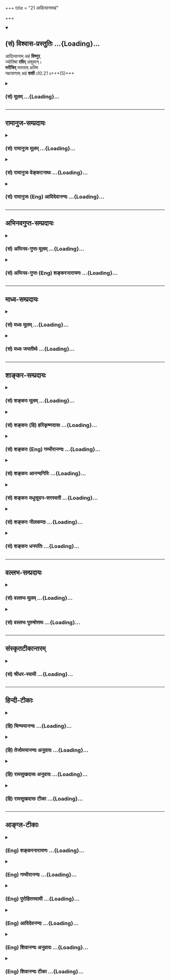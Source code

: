 +++
title = "21 आदित्यानामहं"

+++
<div class="js_include" newlevelforh1="2" title="(सं) विश्वास-प्रस्तुतिः" unfilled url="/mahAbhAratam/vyAsaH/shlokashaH/06-bhIShma-parva/03-bhagavad-gItA-parva/saMskRtam/vishvAsa-prastutiH/10_vibhUti-vistAra-yoga/21_AdityAnAmahaM.md">
<details open><summary><h2>(सं) विश्वास-प्रस्तुतिः ...{Loading}...</h2></summary>

आदित्यानाम् अहं **विष्णुर्**  
ज्योतिषां **रविर्** अंशुमान्।  
**मरीचिर्** मरुताम् अस्मि  
नक्षत्राणाम् अहं **शशी**॥10.21॥+++(5)+++
</details>
</div>
<div class="js_include collapsed" newlevelforh1="3" title="(सं) मूलम्" unfilled url="/mahAbhAratam/vyAsaH/shlokashaH/06-bhIShma-parva/03-bhagavad-gItA-parva/saMskRtam/mUlam/10_vibhUti-vistAra-yoga/21_AdityAnAmahaM.md">
<details><summary><h3>(सं) मूलम् ...{Loading}...</h3></summary>

आदित्यानामहं विष्णुर्ज्योतिषां रविरंशुमान्।  
मरीचिर्मरुतामस्मि नक्षत्राणामहं शशी।।10.21।।
</details>
</div>


_________________
## रामानुज-सम्प्रदायः
<div class="js_include collapsed" newlevelforh1="3" title="(सं) रामानुजः मूलम्" unfilled url="/mahAbhAratam/vyAsaH/shlokashaH/06-bhIShma-parva/03-bhagavad-gItA-parva/saMskRtam/rAmAnujaH/mUlam/10_vibhUti-vistAra-yoga/21_AdityAnAmahaM.md">
<details><summary><h3>(सं) रामानुजः मूलम् ...{Loading}...</h3></summary>

।।10.21।। द्वादशसंख्यासंख्यातानाम् **आदित्यानां** द्वादशो य उत्कृष्टो
**विष्णुः** नाम आदित्यः सः **अहम्** **ज्योतिषां** जगति प्रकाशकानां यः
**अंशुमान् रविः** आदित्यगणः सः अहम्; **मरुताम्** उत्कृष्टो **मरीचिः** यः
सः अहम् **अस्मि; नक्षत्राणाम् अहं शशी।** न इयं निर्धारणे षष्ठी;भूतानाम्
अस्मि चेतना इतिवत् नक्षत्राणां पतिः यः चन्द्रः सः अहम् अस्मि।।

</details>
</div>
<div class="js_include collapsed" newlevelforh1="3" title="(सं) रामानुजः वेङ्कटनाथः" unfilled url="/mahAbhAratam/vyAsaH/shlokashaH/06-bhIShma-parva/03-bhagavad-gItA-parva/saMskRtam/rAmAnujaH/venkaTanAthaH/10_vibhUti-vistAra-yoga/21_AdityAnAmahaM.md">
<details><summary><h3>(सं) रामानुजः वेङ्कटनाथः ...{Loading}...</h3></summary>

  
  
।।10.21।। आदित्यानामहं विष्णुः इत्युपक्रम्ययच्चापि सर्वभूतानां बीजं
तदहमर्जुन \[10।39\] इत्यन्तं सामानाधिकरण्यप्रघट्टकंअहमात्मा \[10।20\]
इति श्लोकेन सङ्गमयन्नवतारयति -- एवं भगवत इति। एतेनअहमात्मा इत्यादिकाः
समस्ताश्चतस्रो विभूतय इति मतान्तरं निरस्तम्। विभूतिविशेषानिति; प्राधान्यत
इति ह्युपक्रान्तम्। ननु शरीरवाचिनः शरीरादिशब्दा नात्मनि पर्यवस्यन्ति
तस्मादत्रापीति लक्षणास्वीकार एव न्याय्यः न शक्तिकल्पना;
लाघवाच्चेत्यत्राह -- भगवतीति। हिशब्दो हेत्वर्थः। अपृथक्सिद्धविशेषणवाचिनः
शब्दास्तत्तद्द्वारा धर्मिण्यपि मुख्यवृत्ता इति प्रयोजकरूपेण गुणादिष्वपि
सिद्धत्वान्न शक्तिकल्पनागौरवमिति भावः। तदेतदुक्तंपर्यवस्यन्तीति।
शरीरवाचिशब्दानां स्वरसतस्तत्तदात्मनि पर्यवसानमपृथक्सिद्ध्युपाधिकं
दर्शयति -- यथेति। शरीरादिशब्दास्तु गुण
इत्यादिशब्दवन्निष्कर्षकशब्दत्वान्न धर्मिणि पर्यवस्यन्ति।
एतदभिप्रायेणोक्तंदेवो मनुष्यः पक्षी वृक्ष इत्यादयः शब्दा इति।
अध्यासादिहेतुकसामानाधिकरण्यशङ्कामपनयतिभगवतस्तत्तदात्मतयेति।
नह्युपक्रमोपसंहारविरुद्धोऽर्थो मध्ये स्वीकार्यः न च ब्रह्मणः
सर्वहेयमयत्वं भ्रमाद्वा तत्त्वतो वाऽङ्गीकर्तुं युक्तमिति
भावः। अविनाभाववचनादिति आत्मना विना हि शरीरभूतं न भवतीति भावः। अग्निना विना
धूमो नास्ति गुणिना विना गुणो नास्ति इत्युक्ते अग्न्यादिरेव परमार्थः
धूमादिस्तु मिथ्याभूत इति वा; अग्न्याद्यात्मक इति वा प्रत्ययो हि न भवति
तद्वदत्रापि इति। ननुयज्ञदत्तं विनाऽन्ये गृहे न सन्तिरज्जुं विना
सर्पादिकं नास्ति इत्युक्ते यथैकस्यैव सत्त्वं तदतिरिक्तानां चासत्त्वं
प्रतीयते; तद्वदत्रापि किं न स्यात् इत्यत्राहअविनाभावश्चेति।
असञ्जातविरोधिकालसमुदितोपक्रमविरुद्धतया उपसंहारस्य नोदय
इत्युपक्रमाधिकरणसिद्धमिति भावः। नियम्यतयेत्यनेन धूमाग्निव्याप्तिवैषम्यमपि
दर्शितम्। ,एवमेतावता ग्रन्थेनअहमात्मा गुडाकेश सर्वभूताशयस्थितः \[10।20\]
इति सर्वशरीरवर्तिनां जीवानां ब्रह्मस्वरूपैक्यमुच्यत इति
कुदृष्टिमतमुन्मूलितम्। आदित्यानां अदित्यपत्यानाम्। अजघन्यो जघन्यः
इत्यादिवचनानुसारेणद्वादशो य उत्कृष्ट इत्युक्तम्। अत्र चोत्तरेषु च
निर्धारणार्थविशेषप्रदर्शनार्थ उत्कृष्टशब्दः। स चपुरोधसां च मुख्यं मां
\[10।24\] इति वक्ष्यमाणमुख्यपर्यायतया अपेक्षितप्रदेशे सर्वत्र निहितः।
अत्र चोद्ध्रियमाणानां पदार्थानां केषाञ्चित्प्राधान्यं प्रत्यक्षम्
केषाञ्चिदागमिकम्। क्वचिदव्यवहितं; क्वचिज्जीवव्यवहितं च सामानाधिकरण्यम्।
ज्योतिश्शब्देन तारकामात्रग्रहणे ततो बहिर्भूतस्य तत्सम्बन्धरहितस्य तस्य च
रवेर्निर्धारणाद्ययोगात्प्रकाशकानामिति सामान्येनोक्तम्।
जगत्कारणभूतपरज्योतिरपेक्षया रवेः खद्योतकल्पत्वात्तद्व्यवच्छेदायजगतीति
विशेषितम्। अंशुमान् इति निर्धारणौपयिकातिशयितप्रकाशयोगो मतुपा विवक्षितः;
अन्यथा पौनरुक्त्यात्। रविशब्दस्य द्वादशादित्यसाधारणत्वादेकवचनं
समुदायाभिप्रायमिति प्रदर्शनायोक्तंआदित्यगण इति। मरुतो वायव
एकोनपञ्चाशद्दितिपुत्राः; येषां सप्तकाः सप्त गणा भवन्ति। शशिनोऽपि यदि
नक्षत्रत्वं स्यात्; तदा हि तस्माद्वर्गात्तस्य
निर्धारणमित्यभिप्रायेणाहनेयमिति। कस्तर्ह्यत्रार्थः इत्यत्राह --
नक्षत्राणां पतिरिति। प्राधान्यतः इति ह्युपक्रान्तमिति भावः।  
  
ननु पूर्वापरेषु सर्वेषु निर्धारणार्थेषु मध्ये
कस्यचित्सम्बन्धमात्रपरत्वमयुक्तम् नक्षत्रशब्देन निशि प्रकाशमात्रं
छत्रिन्यायाद्ग्राह्यम्; सुकृतां वा एतानि ज्योतींषि यन्नक्षत्राणि
\[यजुः5।4।1।3\] इति श्रुतेश्चन्द्रमण्डलस्यापि वा स्वर्गिणां
भोगस्थानत्वान्नक्षत्रत्वं यो वा इह यजते अमुं स लोकं न क्षते
तन्नक्षत्राणां नक्षत्रत्वं देवगृहा वै नक्षत्राणि \[यजुः1।5।2।10\] इति
तत्राह -- भूतानामस्मि चेतनेतिवदिति। मुख्ये सम्भवति लक्षणा न न्याय्या;
नचात्र सर्वत्र निर्धारणार्थताभूतानामस्मि चेतना  
  

</details>
</div>
<div class="js_include collapsed" newlevelforh1="3" title="(सं) रामानुजः (Eng) आदिदेवानन्दः" unfilled url="/mahAbhAratam/vyAsaH/shlokashaH/06-bhIShma-parva/03-bhagavad-gItA-parva/saMskRtam/rAmAnujaH/english/AdidevAnandaH/10_vibhUti-vistAra-yoga/21_AdityAnAmahaM.md">
<details><summary><h3>(सं) रामानुजः (Eng) आदिदेवानन्दः ...{Loading}...</h3></summary>

10.21 Of Adityas, who are twelve in number, I am the twelfth Aditya,
called Visnu, who is paramount. Of luminuous bodies, namely, among luminaries in the world, I am the sun, the most brilliant luminary. Of Maruts I am the paramount Marici. Of constellations, I am the moon. The genitive case here is not to specify one out of many included in a group. Its use is the same as what is exemplifed in the statement 'I am the consciousness in all beings' (10.22). I am the moon who is the Lord of the constellations.

</details>
</div>


_________________
## अभिनवगुप्त-सम्प्रदायः
<div class="js_include collapsed" newlevelforh1="3" title="(सं) अभिनव-गुप्तः मूलम्" unfilled url="/mahAbhAratam/vyAsaH/shlokashaH/06-bhIShma-parva/03-bhagavad-gItA-parva/saMskRtam/abhinava-guptaH/mUlam/10_vibhUti-vistAra-yoga/21_AdityAnAmahaM.md">
<details><summary><h3>(सं) अभिनव-गुप्तः मूलम् ...{Loading}...</h3></summary>

।।10.19 -- 10.42।। हन्त ते कथयिष्यामीत्यादि जगत्स्थित इत्यन्तम्। अहमात्मा
(श्लो. 20) इत्यनेन व्यवच्छेदं वारयति। अन्यथा स्थावराणां हिमालय
इत्यादिवाक्येषु हिमालय एव भगवान् नान्य इति व्यवच्छेदेन;
निर्विभागत्वाभावात् ब्रह्मदर्शनं खण्डितम् अभविष्यत्। यतो यस्याखण्डाकारा
व्याप्तिस्तथा चेतसि न उपारोहति; तां च \[यो\] जिज्ञासति
तस्यायमुपदेशग्रन्थः। तथाहि उपसंहारे ( उपसंहारेण)
भेदाभेदवादं,यद्यद्विभूतिमत्सत्त्वम् (श्लो -- 41) इत्यनेनाभिधाय;
पश्चादभेदमेवोपसंहरति अथवा बहुनैतेन -- विष्टभ्याहमिदं -- एकांशेन जगत्
स्थितः (श्लो -- 42) इति। उक्तं हि -- पादोऽस्य विश्वा भूतानि
त्रिपादस्यामृतं दिवि।। इति -- RV; X; 90; 3प्रजानां सृष्टिहेतुः सर्वमिदं
भगवत्तत्त्वमेव तैस्तेर्विचित्रै रूपैर्भाव्यमानं +++(S
तत्त्वमेतैस्तैर्विचित्रैः रूपैः ; N -- विचित्ररूपै -- )+++ सकलस्य +++(S;N
सकलमस्य)+++ विषयतां यातीति।

</details>
</div>
<div class="js_include collapsed" newlevelforh1="3" title="(सं) अभिनव-गुप्तः (Eng) शङ्करनारायणः" unfilled url="/mahAbhAratam/vyAsaH/shlokashaH/06-bhIShma-parva/03-bhagavad-gItA-parva/saMskRtam/abhinava-guptaH/english/shankaranArAyaNaH/10_vibhUti-vistAra-yoga/21_AdityAnAmahaM.md">
<details><summary><h3>(सं) अभिनव-गुप्तः (Eng) शङ्करनारायणः ...{Loading}...</h3></summary>

10.21 See Comment under 10.42

</details>
</div>


_________________
## माध्व-सम्प्रदायः
<div class="js_include collapsed" newlevelforh1="3" title="(सं) मध्वः मूलम्" unfilled url="/mahAbhAratam/vyAsaH/shlokashaH/06-bhIShma-parva/03-bhagavad-gItA-parva/saMskRtam/madhvaH/mUlam/10_vibhUti-vistAra-yoga/21_AdityAnAmahaM.md">
<details><summary><h3>(सं) मध्वः मूलम् ...{Loading}...</h3></summary>

।।10.21।। विष्णुः सर्वव्यापित्वप्रवेशित्वादेः। विष्लृ व्याप्तौ; विश्
प्रवेशने इति पठन्ति। गतिश्च सर्वभूतानां प्रजानां चापि (प्रजनश्चास्मि)
भारत व्याप्तौ मे रोदसी पार्थ कान्तिश्चाभ्यधिका मम। आधिभूतनिविष्टश्च
तदिच्छुश्चा -- (तद्विश्वं चा)स्मि भारत। क्रमणाच्चाप्यहं पार्थ
विष्णुरित्यभिसंज्ञितः \[म.भा.12।341।42;43\] इति मोक्षधर्मे।

</details>
</div>
<div class="js_include collapsed" newlevelforh1="3" title="(सं) मध्वः जयतीर्थः" unfilled url="/mahAbhAratam/vyAsaH/shlokashaH/06-bhIShma-parva/03-bhagavad-gItA-parva/saMskRtam/madhvaH/jayatIrthaH/10_vibhUti-vistAra-yoga/21_AdityAnAmahaM.md">
<details><summary><h3>(सं) मध्वः जयतीर्थः ...{Loading}...</h3></summary>

।।10.21।। द्विविधं विभूतिरूपं प्रत्यक्षं तिरोहितं च अत्र विष्ण्वादिकं
प्रत्यक्षमिति ज्ञापयितुं तच्छब्दान्व्याकुर्वन्आदित्यानामहं विष्णुः इति
विष्णुशब्दं तावत्सप्रमाणकं व्याकरोति -- **विष्णुरि**ति। सर्वेति;
योग्यतया सम्बध्यते। आदिपदेन वक्ष्यमाणार्थसङ्ग्रहः। चशब्दो
धात्वन्तरसमुच्च्यार्थः। गच्छन्त्यनेनेति गतिः। भूतानां पृथिव्यादीनां
प्रजानां ब्रह्मादीनाम्। वी गतिव्याप्तिप्रजनकान्त्यसनखादनेषु
\[धा.पा.2।38\] इत्यतो गत्यर्थात् क्स्नुप्रत्ययो धातोर्ह्रस्वश्च। मे मया;
रोदसी द्यावापृथिव्यौ; **व्याप्तौ** व्याप्तेविष्लृ व्याप्तौ
\[धा.पा.3।13\] इत्यतः क्नुः; कान्तिः कमनीयतावश कान्तौ \[धा.पा.2।70\]
इत्यतो नुः धातोरकारस्येकारः; शकारस्य षकारः। वी गति इत्यतो वा,कान्तिकर्मणः
क्स्नुः। अधिभूतं प्राग्व्याख्यातम्। विश प्रवेशने \[धा.पा.6।143\] इति; अतः
क्नुः षत्वं च। तदिच्छुरधिभूतस्य जन्मादीच्छुः। कान्तिरिच्छा। अतो
वयतेर्वष्टेश्च पूर्ववद्रूपम्। क्रमणात् त्रिविक्रमरूपेण पादविक्षेपात्।
पूर्ववद्वयतेर्गत्यर्थात्कर्तरि प्रत्ययः।

</details>
</div>


_________________
## शाङ्कर-सम्प्रदायः
<div class="js_include collapsed" newlevelforh1="3" title="(सं) शङ्करः मूलम्" unfilled url="/mahAbhAratam/vyAsaH/shlokashaH/06-bhIShma-parva/03-bhagavad-gItA-parva/saMskRtam/shankaraH/mUlam/10_vibhUti-vistAra-yoga/21_AdityAnAmahaM.md">
<details><summary><h3>(सं) शङ्करः मूलम् ...{Loading}...</h3></summary>

।।10.21।। --,**आदित्यानां** द्वादशानां **विष्णुः** नाम आदित्यः **अहम्।
ज्योतिषां रविः** प्रकाशयितॄणाम् **अंशुमान्** रश्मिमान्। **मरीचिः** नाम
**मरुतां** मरुद्देवताभेदानाम् **अस्मि। नक्षत्राणाम् अहं शशी**
चन्द्रमाः।।

</details>
</div>
<div class="js_include collapsed" newlevelforh1="3" title="(सं) शङ्करः (हि) हरिकृष्णदासः" unfilled url="/mahAbhAratam/vyAsaH/shlokashaH/06-bhIShma-parva/03-bhagavad-gItA-parva/saMskRtam/shankaraH/hindI/harikRShNadAsaH/10_vibhUti-vistAra-yoga/21_AdityAnAmahaM.md">
<details><summary><h3>(सं) शङ्करः (हि) हरिकृष्णदासः ...{Loading}...</h3></summary>

।।10.21।। तथा इस प्रकार भी मेरा ध्यान किया जा सकता है --, द्वादश
आदित्योंमें मैं विष्णु नामक आदित्य हूँ। प्रकाश करनेवाली ज्योतियोंमें मैं
किरणोंवाला सूर्य हूँ। वायुसम्बन्धी देवताओंके भेदोंमें मैं मरीचि नामक
देवता हूँ और नक्षत्रोंमें मैं शशी -- चन्द्रमा हूँ।

</details>
</div>
<div class="js_include collapsed" newlevelforh1="3" title="(सं) शङ्करः (Eng) गम्भीरानन्दः" unfilled url="/mahAbhAratam/vyAsaH/shlokashaH/06-bhIShma-parva/03-bhagavad-gItA-parva/saMskRtam/shankaraH/english/gambhIrAnandaH/10_vibhUti-vistAra-yoga/21_AdityAnAmahaM.md">
<details><summary><h3>(सं) शङ्करः (Eng) गम्भीरानन्दः ...{Loading}...</h3></summary>

10.21 Adityanam, among the twelve Adityas; aham, I; am the Aditya called
Visnu. Jyotisam, among the luminaries; amsuman, the radiant; ravih, sun.
Marutam, among the different gods called Maruts; asmi, I am; the one
called Marici. Naksatranam, among the stars; I am sasi, the moon.

</details>
</div>
<div class="js_include collapsed" newlevelforh1="3" title="(सं) शङ्करः आनन्दगिरिः" unfilled url="/mahAbhAratam/vyAsaH/shlokashaH/06-bhIShma-parva/03-bhagavad-gItA-parva/saMskRtam/shankaraH/AnandagiriH/10_vibhUti-vistAra-yoga/21_AdityAnAmahaM.md">
<details><summary><h3>(सं) शङ्करः आनन्दगिरिः ...{Loading}...</h3></summary>

।।10.21।। उक्तध्यानाशक्तेभ्यो व्यस्तं विभूतियोगमुपदिशति -- **एवंचेति।**
तत्र तत्र प्रधानत्वेन परस्य ध्येयत्वम्। एवंशब्दार्थमेव दर्शयति --
**आदित्यानामित्यादिना।**

</details>
</div>
<div class="js_include collapsed" newlevelforh1="3" title="(सं) शङ्करः मधुसूदन-सरस्वती" unfilled url="/mahAbhAratam/vyAsaH/shlokashaH/06-bhIShma-parva/03-bhagavad-gItA-parva/saMskRtam/shankaraH/madhusUdana-sarasvatI/10_vibhUti-vistAra-yoga/21_AdityAnAmahaM.md">
<details><summary><h3>(सं) शङ्करः मधुसूदन-सरस्वती ...{Loading}...</h3></summary>

।।10.21।। एतदशक्तेन बाह्यानि ध्यानानि कार्याणीत्याह यावदध्यायसमाप्ति --
आदित्यानां द्वादशानां मध्ये विष्णुर्विष्णुनामादित्योऽहं; वामनावतारो वा।
ज्योतिषां प्रकाशकानां मध्येऽहं रविरंशुमान्विश्वव्यापी प्रकाशकः। मरुतां
सप्तसप्तकानां मध्ये मरीचिनामाहम्। नक्षत्राणामधिपतिरहं शशी चन्द्रमाः।
निर्धारणे षष्ठी। अत्र प्रायेण निर्धारणे षष्ठी। क्वचित्संबन्धेऽपि यथा
भूतानामस्मि चेतनेत्यादौ। वामनरामादयश्चावताराः सर्वैश्वर्यशालिनोऽप्यनेन
रूपेण ध्यानविवक्षया विभूतिषु पठ्यन्ते। वृष्णीनां वासुदेवोऽस्मीति तेन
रूपेण ध्यानविवक्षया स्वस्यापि स्वविभूतिमध्ये पाठवत्। अतः परं च
प्रायेणायमध्यायः स्पष्टार्थ इति क्वचित्किंचिद्व्याख्यास्यामः।

</details>
</div>
<div class="js_include collapsed" newlevelforh1="3" title="(सं) शङ्करः नीलकण्ठः" unfilled url="/mahAbhAratam/vyAsaH/shlokashaH/06-bhIShma-parva/03-bhagavad-gItA-parva/saMskRtam/shankaraH/nIlakaNThaH/10_vibhUti-vistAra-yoga/21_AdityAnAmahaM.md">
<details><summary><h3>(सं) शङ्करः नीलकण्ठः ...{Loading}...</h3></summary>

।।10.21।। योगमुक्त्वा विभूतीराह -- **आदित्यानामित्यादिना**
यावदध्यायसमाप्ति। आदित्यानां द्वादशानां मध्ये विष्णुनामादित्योऽहं;
वामनावतारो वा। ज्योतिषामग्न्यादीनां मध्ये रविः अंशुमान् अत्यन्तं
प्रतपनशीलो निदाघमध्याह्ने तीव्रातपवान्रविरहमेवेत्यर्थः। मरुतां
सप्तसप्तकानां मध्ये मरीचिरहम्। नक्षत्राणां ताराणाम्। अत्र प्रायेण
निर्धारणे षष्ठी। भूतानामस्मि चेतनेत्यादौ संबन्धेऽपि। शशी चन्द्रमाः।

</details>
</div>
<div class="js_include collapsed" newlevelforh1="3" title="(सं) शङ्करः धनपतिः" unfilled url="/mahAbhAratam/vyAsaH/shlokashaH/06-bhIShma-parva/03-bhagavad-gItA-parva/saMskRtam/shankaraH/dhanapatiH/10_vibhUti-vistAra-yoga/21_AdityAnAmahaM.md">
<details><summary><h3>(सं) शङ्करः धनपतिः ...{Loading}...</h3></summary>

।।10.21।। एवमात्मनो योगमुक्त्वा तत्र तत्र ध्येया विभूतीराह। आदित्यानां
विष्णुः शकोऽर्यमा धाता त्वष्टा पूषा विवस्वान् सविता मित्रो वरुणः अंशो
भगश्चत्युक्तानां द्वादशानां विष्णुर्नामादित्योऽहम्। वामनावतारो वेति
व्याख्यानस्यापि विष्णुर्नामदित्यो
वामनावतारोऽहमित्यर्थावगमेनाचार्योक्तव्याख्यानान्तर्भूतत्वाद्वेत्युक्तिरपार्था।
यद्वा अरुणः सूर्यो भानुस्तपनश्चन्द्रमा मित्रो हिरण्यवीर्यो रविरर्यमा
गभस्तिर्दिवाकारो विष्णुरित्युक्तानामादित्यानां
विष्णुरित्यभिप्रायोणाचार्यैरेवमुक्तमिति बोध्यम्। प्रकाशयितॄणां
जगद्य्वपी रश्मिवान्सूर्यः। मरुतां देवता भेदानां मरीचिनामास्मि।
नक्षत्राणामधिपतिश्चन्द्रोऽहमस्मि।

</details>
</div>


_________________
## वल्लभ-सम्प्रदायः
<div class="js_include collapsed" newlevelforh1="3" title="(सं) वल्लभः मूलम्" unfilled url="/mahAbhAratam/vyAsaH/shlokashaH/06-bhIShma-parva/03-bhagavad-gItA-parva/saMskRtam/vallabhaH/mUlam/10_vibhUti-vistAra-yoga/21_AdityAnAmahaM.md">
<details><summary><h3>(सं) वल्लभः मूलम् ...{Loading}...</h3></summary>

।।10.21।। इदानीं विभूतिमाह -- आदित्यानामित्यादिना। द्वादशानां मध्ये
विष्णुनामाऽऽदित्योऽहम्। आदित्यानां देवानामेव वामन इति केचित्। ज्योतिषां
प्रकाशभूतानां मध्येंऽशुमान् रविरहम्। मरुतां देवानामुत्कृष्टो यो मरीचिः
सोऽहम्। नक्षत्राणामहं शशीति। अथ सर्वत्र प्रायेणेति निर्द्धारणे षष्ठी;
क्वचित् निर्द्धारणे सम्बन्धे च षष्ठी विज्ञातव्या; यथाभूतानामस्पि चेतना
\[10।22\] इत्यादौ।

</details>
</div>
<div class="js_include collapsed" newlevelforh1="3" title="(सं) वल्लभः पुरुषोत्तमः" unfilled url="/mahAbhAratam/vyAsaH/shlokashaH/06-bhIShma-parva/03-bhagavad-gItA-parva/saMskRtam/vallabhaH/puruShottamaH/10_vibhUti-vistAra-yoga/21_AdityAnAmahaM.md">
<details><summary><h3>(सं) वल्लभः पुरुषोत्तमः ...{Loading}...</h3></summary>

  
  
।।10.21।। योगयुक्ता विभूतीः कथयति -- आदित्यानामित्यारभ्य
यावदध्यायसमाप्ति। आदित्यानां द्वादशानां मध्ये विष्णुः व्यापकधर्मात्मको
बिम्बप्रकाशकोऽहं ज्योतिषां बहिर्जगत्प्रकाशकानां मध्ये अंशुमान्
सर्वप्रकाशकरश्मियुक्तो रविः सूर्योऽस्मीत्यर्थः। मरुतां वायूनां मध्ये
मरीचिर्नाम कश्चन सर्वसुखोत्पादनरूपो वायुरस्मि। नक्षत्राणां मध्ये शशी
चन्द्रोऽस्मि। शशी इति नाम्ना रोहिण्यासक्तिजलाञ्छनवत्त्वेन
रसात्मकासक्तिधर्मरूपशृङ्गाररसात्मकत्वं व्यञ्जितम्।  
  

</details>
</div>


_________________
## संस्कृतटीकान्तरम्
<div class="js_include collapsed" newlevelforh1="3" title="(सं) श्रीधर-स्वामी" unfilled url="/mahAbhAratam/vyAsaH/shlokashaH/06-bhIShma-parva/03-bhagavad-gItA-parva/saMskRtam/shrIdhara-svAmI/10_vibhUti-vistAra-yoga/21_AdityAnAmahaM.md">
<details><summary><h3>(सं) श्रीधर-स्वामी ...{Loading}...</h3></summary>

।।10.21।। इदानीं विभूतीः कथयति **-- आदित्यानामित्यादिना**
यावदध्यायसमाप्ति। आदित्यानां द्वादशानां मध्ये विष्णुर्वामनोऽहम्।
ज्योतिषां प्रकाशानां मध्येंऽशुमान्विश्वव्यापकरश्मियुक्तो रविः
सूर्योऽहम्। मरुतां देवविशेषाणां मध्ये मरीचिनामाहमस्मि। यद्वा सप्त
मरुद्गणा वायवस्तेषां मध्य इति। ते च आवहः; प्रवहः; विवहः; परावहः; उद्वहः;
संवहः; परिवह इति मरुद्गणाः। नक्षत्राणां मध्ये चन्द्रोऽहम्। अत्र
चआदित्यानामहं विष्णुः इत्यादिषु प्रायशो निर्धारणे षष्ठी।
क्वचिच्चभूतानामस्मि चेतना इत्यादिना संबन्धे षष्ठी। तच्च तत्र तत्रैव
दर्शयिष्यामः। विष्णुरित्याद्यवतारोऽपि प्रभावातिशयमात्रविवक्षया
विभूतित्वेन निर्दिश्यते। अतः परं चाध्यायस्य स्पष्टार्थत्वेऽपि
क्वचित्किंचिद्व्याख्यास्यामः।

</details>
</div>


_________________
## हिन्दी-टीकाः
<div class="js_include collapsed" newlevelforh1="3" title="(हि) चिन्मयानन्दः" unfilled url="/mahAbhAratam/vyAsaH/shlokashaH/06-bhIShma-parva/03-bhagavad-gItA-parva/hindI/chinmayAnandaH/10_vibhUti-vistAra-yoga/21_AdityAnAmahaM.md">
<details><summary><h3>(हि) चिन्मयानन्दः ...{Loading}...</h3></summary>

।।10.21।। मैं आदित्यों में विष्णु हूँ वैदिक परम्परा में आदित्यों का
संख्या कहीं पाँच तो कहीं छ बतायी गई है। ये अदिति के पुत्र थे। तत्पश्चात्
पारम्परिक विश्वास के अनुसार इनकी संख्या बारह मानी गई; जो बारह मासों के
सूचक हैं। विष्णु पुराण के अनुसार विष्णु नामक एक आदित्य है; जो अन्य
आदित्यों की अपेक्षा श्रेष्ठ और महत्त्वपूर्ण है। मैं ज्योतियों में सूर्य
हूँ आधुनिक भौतिक विज्ञान भी सूर्य को समस्त ऊर्जाओं के स्रोत के रूप में
स्वीकार करता है। अत भगवान् के कथन का अभिप्राय स्वत स्पष्ट हो जाता है।
जहाँ कहीं भी कोई ऊर्जा व्यक्त होती है; उसका स्रोत आत्मा ही है। मैं वायु
देवताओं में मरीचि हूँ वायु के अधिष्ठाता देवता मरुत कहलाते हैं; जिनकी
संख्या उनचास कही गई है। इन में मरीचि नामक मरुत मैं हूँ। मरुतगण रुद्र
पुत्र माने गये हैं। ऋग्वेद के अनुसार मरीचि उनमें प्रमुख है। मैं
नक्षत्रों में चन्द्रमा हूँ भारतीय खगोलशास्त्र में जिस अर्थ में नक्षत्र
शब्द प्रयुक्त किया जाता है; वह चन्द्रमा के मार्ग के तीन तारों का सूचक
है। इस दृष्टि से; विश्व में चन्द्रमा का यह मार्ग भगवान् की विभूति की ही
एक अभिव्यक्ति है और चन्द्रमा उनमें सर्वश्रेष्ठ है; क्योंकि वह नियन्त्रक
और नियामक है तथा तेज में भी अपूर्व है। परन्तु हम नक्षत्र शब्द से सामान्य
प्रचलित अर्थ को भी स्वीकार कर सकते हैं; जिसके अनुसार रात्रि के समय आकाश
में जड़े हुए छोटेछोटे चमकते हुए असंख्य तारे ही नक्षत्र हैं। कुछ
व्याख्याकार एक पग आगे जाकर कहते हैं कि नक्षत्र शब्द रात्रि के समस्त
प्रकाशों का सूचक है। चिन्तन के लिए उपयोगी होने से यह अर्थ भी स्वीकार्य
हो सकता है। रात्रि के समय एक छोटी सी कुटिया से लेकर संसद भवन तक को
चमकाने वाले चन्द्रमा का प्रकाश शीतल शान्तिप्रद और गौरवमय होता है। ठीक
उसी प्रकार आत्मा का प्रकाश भी अतुलनीय है। यहाँ बाइस श्लोकों की इस मालिका
में; भगवान् श्रीकृष्ण कुल पचहत्तर उदाहरण प्रस्तुत करते हैं। उनका
उद्देश्य ज्ञानयोग के मार्ग पर चलने वाले साधक की सहायता करना है। यहाँ
उक्त उपासनाओं के द्वारा साधकगण अपने मनबुद्धि को सुगठित करके चित्त की
एकाग्रता प्राप्त कर सकते हैं। ध्यान के लिए उपयोगी ये पचहत्तर अभ्यास हैं

</details>
</div>
<div class="js_include collapsed" newlevelforh1="3" title="(हि) तेजोमयानन्दः अनुवादः" unfilled url="/mahAbhAratam/vyAsaH/shlokashaH/06-bhIShma-parva/03-bhagavad-gItA-parva/hindI/tejomayAnandaH/anuvAdaH/10_vibhUti-vistAra-yoga/21_AdityAnAmahaM.md">
<details><summary><h3>(हि) तेजोमयानन्दः अनुवादः ...{Loading}...</h3></summary>

।।10.21।। मैं (बारह) आदित्यों में विष्णु और ज्योतियों में अंशुमान् सूर्य
हूँ; मैं (उनचास) मरुतों (वायु देवताओं) में मरीचि हूँ और नक्षत्रों में
शशी (चन्द्रमा) हूँ।।

</details>
</div>
<div class="js_include collapsed" newlevelforh1="3" title="(हि) रामसुखदासः अनुवादः" unfilled url="/mahAbhAratam/vyAsaH/shlokashaH/06-bhIShma-parva/03-bhagavad-gItA-parva/hindI/rAmasukhadAsaH/anuvAdaH/10_vibhUti-vistAra-yoga/21_AdityAnAmahaM.md">
<details><summary><h3>(हि) रामसुखदासः अनुवादः ...{Loading}...</h3></summary>

।।10.21।। मैं अदितिके पुत्रोंमें विष्णु (वामन) और प्रकाशमान वस्तुओंमें
किरणोंवाला सूर्य हूँ। मैं मरुतोंका तेज और नक्षत्रोंका अधिपति चन्द्रमा
हूँ।

</details>
</div>
<div class="js_include collapsed" newlevelforh1="3" title="(हि) रामसुखदासः टीका" unfilled url="/mahAbhAratam/vyAsaH/shlokashaH/06-bhIShma-parva/03-bhagavad-gItA-parva/hindI/rAmasukhadAsaH/TIkA/10_vibhUti-vistAra-yoga/21_AdityAnAmahaM.md">
<details><summary><h3>(हि) रामसुखदासः टीका ...{Loading}...</h3></summary>

।।10.21।।***व्याख्या--*'आदित्यानामहं विष्णुः'--**अदितिके धाता, मित्र
आदि जितने पुत्र हैं; उनमें 'विष्णु' अर्थात् वामन मुख्य हैं। भगवान्ने ही
वामनरूपसे अवतार लेकर दैत्योंकी सम्पत्तिको दानरूपसे लिया और उसे अदितिके
पुत्रों-(देवताओँ-) को दे दिया **(टिप्पणी प₀ 556.2)**।

</details>
</div>


_________________
## आङ्ग्ल-टीकाः
<div class="js_include collapsed" newlevelforh1="3" title="(Eng) शङ्करनारायणः" unfilled url="/mahAbhAratam/vyAsaH/shlokashaH/06-bhIShma-parva/03-bhagavad-gItA-parva/english/shankaranArAyaNaH/10_vibhUti-vistAra-yoga/21_AdityAnAmahaM.md">
<details><summary><h3>(Eng) शङ्करनारायणः ...{Loading}...</h3></summary>

10.21. Of the sons of Aditi, I am Visnu; of the luminaries, the radiant Sun; of the Maruts, I am Marici; of the stars, I am the Moon.

</details>
</div>
<div class="js_include collapsed" newlevelforh1="3" title="(Eng) गम्भीरानन्दः" unfilled url="/mahAbhAratam/vyAsaH/shlokashaH/06-bhIShma-parva/03-bhagavad-gItA-parva/english/gambhIrAnandaH/10_vibhUti-vistAra-yoga/21_AdityAnAmahaM.md">
<details><summary><h3>(Eng) गम्भीरानन्दः ...{Loading}...</h3></summary>

10.21 Among the Adityas \[viz Dhata, Mitra, aryama, Rudra, Varuna,
Surya, Bhaga, Vivasvan, Pusa, Savita, Tvasta and Visnu.-Tr.\] I am Visnu; among the luminaries, the radiant sun; among the (forty-nine)
Maruts \[The seven groups of Maruts are Avaha, Pravaha, Vivaha,
Paravaha, Udvaha, Samvaha and parivaha.-Tr.\] I am Marici; among the stars I am the moon.

</details>
</div>
<div class="js_include collapsed" newlevelforh1="3" title="(Eng) पुरोहितस्वामी" unfilled url="/mahAbhAratam/vyAsaH/shlokashaH/06-bhIShma-parva/03-bhagavad-gItA-parva/english/purohitasvAmI/10_vibhUti-vistAra-yoga/21_AdityAnAmahaM.md">
<details><summary><h3>(Eng) पुरोहितस्वामी ...{Loading}...</h3></summary>

10.21 Of all the creative Powers I am the Creator, of luminaries the Sun; the Whirlwind among the winds, and the Moon among planets.

</details>
</div>
<div class="js_include collapsed" newlevelforh1="3" title="(Eng) आदिदेवनन्दः" unfilled url="/mahAbhAratam/vyAsaH/shlokashaH/06-bhIShma-parva/03-bhagavad-gItA-parva/english/AdidevanandaH/10_vibhUti-vistAra-yoga/21_AdityAnAmahaM.md">
<details><summary><h3>(Eng) आदिदेवनन्दः ...{Loading}...</h3></summary>

10.21 Of Adityas I am Visnu, of luminous bodies I am the radiant sun. Of the Maruts I am Marici, and among the constellations I am the moon.

</details>
</div>
<div class="js_include collapsed" newlevelforh1="3" title="(Eng) शिवानन्दः अनुवादः" unfilled url="/mahAbhAratam/vyAsaH/shlokashaH/06-bhIShma-parva/03-bhagavad-gItA-parva/english/shivAnandaH/anuvAdaH/10_vibhUti-vistAra-yoga/21_AdityAnAmahaM.md">
<details><summary><h3>(Eng) शिवानन्दः अनुवादः ...{Loading}...</h3></summary>

10.21 Among the (twelve) Adityas, I am Vishnu; among luminaries, the radiant sun; I am Marichi among the (seven or forty-nine) Maruts; among stars the moon am I.

</details>
</div>
<div class="js_include collapsed" newlevelforh1="3" title="(Eng) शिवानन्दः टीका" unfilled url="/mahAbhAratam/vyAsaH/shlokashaH/06-bhIShma-parva/03-bhagavad-gItA-parva/english/shivAnandaH/TIkA/10_vibhUti-vistAra-yoga/21_AdityAnAmahaM.md">
<details><summary><h3>(Eng) शिवानन्दः टीका ...{Loading}...</h3></summary>

10.21 आदित्यानम् among the Adityas; अहम् I; विष्णुः Vishnu; ज्योतिषाम्
among lights; रविः the sun; अंशुमान् radiant; मरीचिः Marichi; मरुताम् of the Maruts (winds); अस्मि (I) am; नक्षत्राणाम् among the stars; अहम् I;
शशी the moon.Commentary Of the twelve Adityas I am the Aditya known as Vishnu; Dhata; Mitra; Aryama; Rudra; Varuna; Bhaga; Surya; Vivasvan;
Pusham; Savita; Tvashta and Vishnu are the twelve Adityas. The twelve months of the year are the Adityas.The Maruts are the gods controlling the winds. Some hold that there are seven of them while others say there are fortynine.The twelve Adityas; the luminaries like Agni; lightning;
etc.; the Maruts; the stars; etc.; are the Samanya Vibhutis (ordinary manifestations) of the Lord. Vishnu; the sun; Marichi; and the moon are His Visesha Vibhutis (special manifestations) and hence they have greater splendour in them.You can superimpose the Lord on the sun and the moon; and meditate on them as forms of the Lord. You can practise the same kind of meditation on all forms mentioned in the following verses of this chapter.

</details>
</div>
